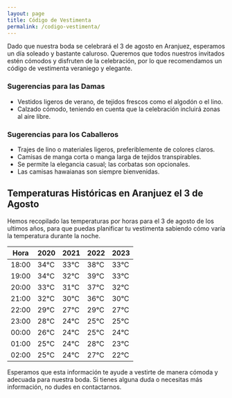 ```yaml
---
layout: page
title: Código de Vestimenta
permalink: /codigo-vestimenta/
---
```


Dado que nuestra boda se celebrará el 3 de agosto en Aranjuez, esperamos un día soleado y bastante caluroso. Queremos que todos nuestros invitados estén cómodos y disfruten de la celebración, por lo que recomendamos un código de vestimenta veraniego y elegante.

### Sugerencias para las Damas

- Vestidos ligeros de verano, de tejidos frescos como el algodón o el lino.
- Calzado cómodo, teniendo en cuenta que la celebración incluirá zonas al aire libre.

### Sugerencias para los Caballeros

- Trajes de lino o materiales ligeros, preferiblemente de colores claros.
- Camisas de manga corta o manga larga de tejidos transpirables.
- Se permite la elegancia casual; las corbatas son opcionales.
- Las camisas hawaianas son siempre bienvenidas.
  
## Temperaturas Históricas en Aranjuez el 3 de Agosto

Hemos recopilado las temperaturas por horas para el 3 de agosto de los ultimos años, para que puedas planificar tu vestimenta sabiendo cómo varía la temperatura durante la noche.

| Hora | 2020 | 2021 | 2022 | 2023 |
|------|------|------|------|------|
| 18:00 | 34°C | 33°C | 38°C | 33°C |
| 19:00 | 34°C | 32°C | 39°C | 33°C |
| 20:00 | 33°C | 31°C | 37°C | 32°C |
| 21:00 | 32°C | 30°C | 36°C | 30°C |
| 22:00 | 29°C | 27°C | 29°C | 27°C |
| 23:00 | 28°C | 24°C | 25°C | 25°C |
| 00:00 | 26°C | 24°C | 25°C | 24°C |
| 01:00 | 25°C | 24°C | 28°C | 23°C |
| 02:00 | 25°C | 24°C | 27°C | 22°C |

Esperamos que esta información te ayude a vestirte de manera cómoda y adecuada para nuestra boda. Si tienes alguna duda o necesitas más información, no dudes en contactarnos.
